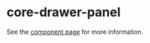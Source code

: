 core-drawer-panel
==================

See the [component page](https://polymer-project.org/docs/elements/core-elements.html#core-drawer-panel) for more information.
